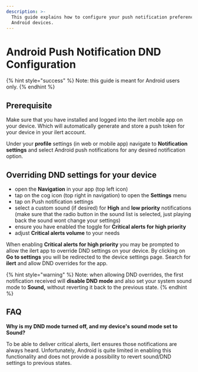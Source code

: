 ```yaml
---
description: >-
  This guide explains how to configure your push notification preferences for
  Android devices.
---
```


# Android Push Notification DND Configuration

{% hint style="success" %}
Note: this guide is meant for Android users only.
{% endhint %}

## Prerequisite

Make sure that you have installed and logged into the ilert mobile app on your device. Which will automatically generate and store a push token for your device in your ilert account.

Under your **profile** settings (in web or mobile app) navigate to **Notification settings** and select Android push notifications for any desired notification option.

## Overriding DND settings for your device

* open the **Navigation** in your app (top left icon)
* tap on the cog icon (top right in navigation) to open the **Settings** menu
* tap on Push notification settings
* select a custom sound (if desired) for **High** and **low priority** notifications (make sure that the radio button in the sound list is selected, just playing back the sound wont change your settings)
* ensure you have enabled the toggle for **Critical alerts for high priority**
* adjust **Critical alerts volume** to your needs

When enabling **Critical alerts for high priority** you may be prompted to allow the ilert app to override DND settings on your device. By clicking on **Go to settings** you will be redirected to the device settings page. Search for **ilert** and allow DND overrides for the app.

{% hint style="warning" %}
Note: when allowing DND overrides, the first notification received will **disable DND mode** and also set your system sound mode to **Sound,** without reverting it back to the previous state.
{% endhint %}

## FAQ

**Why is my DND mode turned off, and my device's sound mode set to Sound?**

To be able to deliver critical alerts, ilert ensures those notifications are always heard. Unfortunately, Android is quite limited in enabling this functionality and does not provide a possibility to revert sound/DND settings to previous states.

